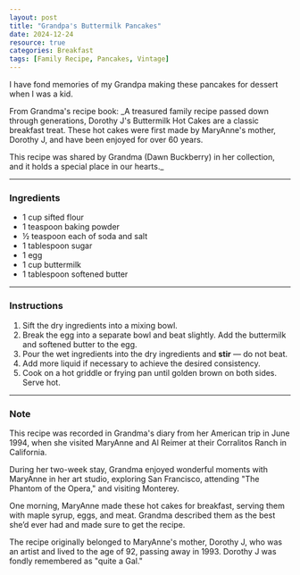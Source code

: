 ```yaml
---
layout: post
title: "Grandpa's Buttermilk Pancakes"
date: 2024-12-24
resource: true
categories: Breakfast
tags: [Family Recipe, Pancakes, Vintage]
---
```


I have fond memories of my Grandpa making these pancakes for dessert when I was a kid. 

From Grandma's recipe book: 
_A treasured family recipe passed down through generations, Dorothy J's Buttermilk Hot Cakes are a classic breakfast treat. These hot cakes were first made by MaryAnne's mother, Dorothy J, and have been enjoyed for over 60 years. 

This recipe was shared by Grandma (Dawn Buckberry) in her collection, and it holds a special place in our hearts._

---

### Ingredients
- 1 cup sifted flour  
- 1 teaspoon baking powder  
- ½ teaspoon each of soda and salt  
- 1 tablespoon sugar  
- 1 egg  
- 1 cup buttermilk  
- 1 tablespoon softened butter  

---

### Instructions

1. Sift the dry ingredients into a mixing bowl.  
2. Break the egg into a separate bowl and beat slightly. Add the buttermilk and softened butter to the egg.  
3. Pour the wet ingredients into the dry ingredients and **stir** — do not beat.  
4. Add more liquid if necessary to achieve the desired consistency.  
5. Cook on a hot griddle or frying pan until golden brown on both sides. Serve hot.  

---

### Note
This recipe was recorded in Grandma's diary from her American trip in June 1994, when she visited MaryAnne and Al Reimer at their Corralitos Ranch in California.  

During her two-week stay, Grandma enjoyed wonderful moments with MaryAnne in her art studio, exploring San Francisco, attending "The Phantom of the Opera," and visiting Monterey.  

One morning, MaryAnne made these hot cakes for breakfast, serving them with maple syrup, eggs, and meat. Grandma described them as the best she’d ever had and made sure to get the recipe.  

The recipe originally belonged to MaryAnne's mother, Dorothy J, who was an artist and lived to the age of 92, passing away in 1993. Dorothy J was fondly remembered as "quite a Gal."
